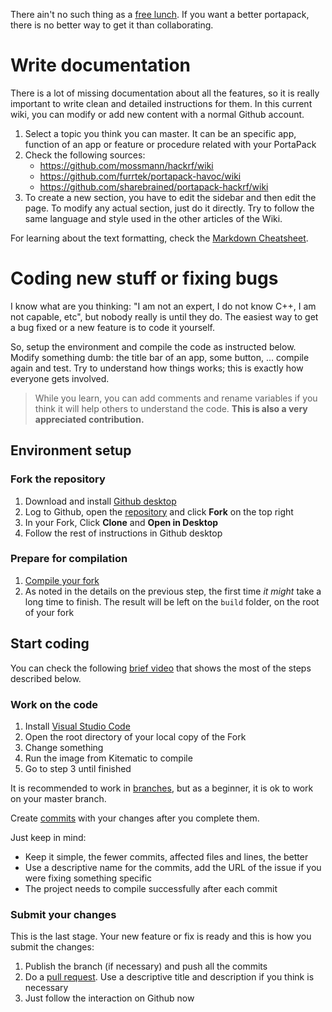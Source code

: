There ain't no such thing as a [free lunch](https://en.wikipedia.org/wiki/There_ain%27t_no_such_thing_as_a_free_lunch). If you want a better portapack, there is no better way to get it than collaborating.

# Write documentation

There is a lot of missing documentation about all the features, so it is really important to write clean and detailed instructions for them. In this current wiki, you can modify or add new content with a normal Github account. 

1. Select a topic you think you can master. It can be an specific app, function of an app or feature or procedure related with your PortaPack
2. Check the following sources:
    * https://github.com/mossmann/hackrf/wiki
    * https://github.com/furrtek/portapack-havoc/wiki
    * https://github.com/sharebrained/portapack-hackrf/wiki
3. To create a new section, you have to edit the sidebar and then edit the page. To modify any actual section, just do it directly. Try to follow the same language and style used in the other articles of the Wiki.

For learning about the text formatting, check the [Markdown Cheatsheet](https://github.com/adam-p/markdown-here/wiki/Markdown-Cheatsheet).

# Coding new stuff or fixing bugs

I know what are you thinking: "I am not an expert, I do not know C++, I am not capable, etc", but nobody really is until they do. The easiest way to get a bug fixed or a new feature is to code it yourself.

So, setup the environment and compile the code as instructed below. Modify something dumb: the title bar of an app, some button, ... compile again and test. Try to understand how things works; this is exactly how everyone gets involved. 

> While you learn, you can add comments and rename variables if you think it will help others to understand the code. **This is also a very appreciated contribution.**

## Environment setup

### Fork the repository
1. Download and install [Github desktop](https://desktop.github.com/)
2. Log to Github, open the [repository](https://github.com/eried/portapack-mayhem) and click **Fork** on the top right
3. In your Fork, Click **Clone** and **Open in Desktop**
4. Follow the rest of instructions in Github desktop

### Prepare for compilation
1. [Compile your fork](Compile-firmware)
2. As noted in the details on the previous step, the first time _it might_ take a long time to finish. The result will be left on the `build` folder, on the root of your fork

## Start coding

You can check the following [brief video](https://youtu.be/cYLzmMFe7-E) that shows the most of the steps described below.

### Work on the code
1. Install [Visual Studio Code](https://code.visualstudio.com/download)
2. Open the root directory of your local copy of the Fork
3. Change something
4. Run the image from Kitematic to compile
5. Go to step 3 until finished

It is recommended to work in [branches](https://help.github.com/en/desktop/contributing-to-projects/creating-a-branch-for-your-work), but as a beginner, it is ok to work on your master branch. 

Create [commits](https://help.github.com/en/desktop/contributing-to-projects/committing-and-reviewing-changes-to-your-project) with your changes after you complete them. 

Just keep in mind:
* Keep it simple, the fewer commits, affected files and lines, the better
* Use a descriptive name for the commits, add the URL of the issue if you were fixing something specific
* The project needs to compile successfully after each commit

### Submit your changes
This is the last stage. Your new feature or fix is ready and this is how you submit the changes:

1. Publish the branch (if necessary) and push all the commits
2. Do a [pull request](https://help.github.com/en/desktop/contributing-to-projects/creating-an-issue-or-pull-request). Use a descriptive title and description if you think is necessary
3. Just follow the interaction on Github now